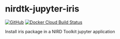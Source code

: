 # nirdtk-jupyter-iris

[![GitHub](https://img.shields.io/github/license/TomasTorsvik/nirdtk-jupyter-iris)](https://github.com/TomasTorsvik/nirdtk-jupyter-iris/blob/master/LICENSE)
[![Docker Cloud Build Status](https://img.shields.io/docker/cloud/build/tomastorsvik/nirdtk-jupyter-iris)](https://hub.docker.com/r/tomastorsvik/nirdtk-jupyter-iris)

Install iris package in a NIRD Toolkit jupyter application
